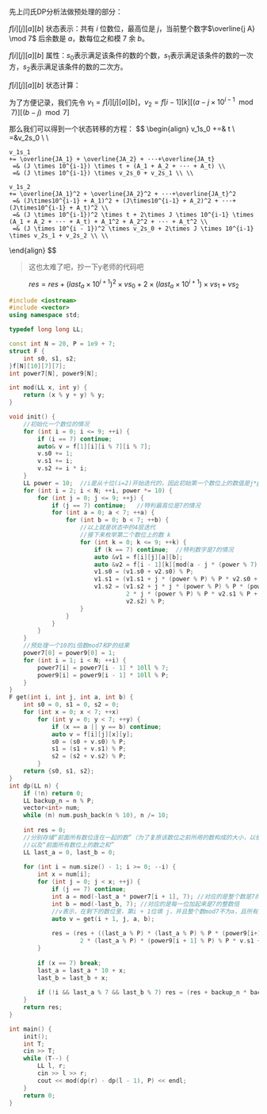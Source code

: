 先上闫氏DP分析法做预处理的部分：

$f[i][j][a][b]$ 状态表示：共有 $i$ 位数位，最高位是 $j$，当前整个数字$\overline{j A} \mod 7$ 后余数是 $a$，数每位之和模 $7$ 余 $b$。

$f[i][j][a][b]$ 属性：$s_0$表示满足该条件的数的个数，$s_1$表示满足该条件的数的一次方，$s_2$表示满足该条件的数的二次方。

$f[i][j][a][b]$ 状态计算：

为了方便记录，我们先令 $v_1 = f[i][j][a][b]$，$v_2 = f[i - 1][k][(a - j \times 10^{i-1} \mod 7)][(b - j) \mod 7]$

那么我们可以得到一个状态转移的方程：
$$
\begin{align}
	v_1s_0
	+=& t \\
	 =&v_2s_0 \\ \\
	
	v_1s_1 
	+= \overline{JA_1} + \overline{JA_2} + ···+\overline{JA_t} 
	 =& (J \times 10^{i-1}) \times t + (A_1 + A_2 + ··· + A_t) \\
	 =& (J \times 10^{i-1}) \times v_2s_0 + v_2s_1 \\ \\
	
	v_1s_2 
	+= \overline{JA_1}^2 + \overline{JA_2}^2 + ···+\overline{JA_t}^2 
	 =& (J\times10^{i-1} + A_1)^2 + (J\times10^{i-1} + A_2)^2 + ···+(J\times10^{i-1} + A_t)^2 \\
	 =& (J \times 10^{i-1})^2 \times t + 2\times J \times 10^{i-1} \times (A_1 + A_2 + ··· + A_t) + A_1^2 + A_2^2 + ··· + A_t^2 \\
	 =& (J \times 10^{i - 1})^2 \times v_2s_0 + 2\times J \times 10^{i-1} \times v_2s_1 + v_2s_2 \\ \\
	

\end{align}
$$

> 这也太难了吧，抄一下y老师的代码吧

$$
res = res + (last_a \times 10^{i+1})^2 \times vs_0 + 2\times(last_a \times 10^{i+1}) \times vs_1 + vs_2
$$

```c++
#include <iostream>
#include <vector>
using namespace std;

typedef long long LL;

const int N = 20, P = 1e9 + 7;
struct F {
    int s0, s1, s2;
}f[N][10][7][7];
int power7[N], power9[N];

int mod(LL x, int y) {
    return (x % y + y) % y;
}

void init() {
    //初始化一个数位的情况
    for (int i = 0; i <= 9; ++i) {
        if (i == 7) continue;
        auto& v = f[1][i][i % 7][i % 7];
        v.s0 += 1;
        v.s1 += i;
        v.s2 += i * i;
    }
    LL power = 10;  //i是从十位(i=2)开始迭代的，因此初始第一个数位上的数值是j*power
    for (int i = 2; i < N; ++i, power *= 10) {
        for (int j = 0; j <= 9; ++j) {
            if (j == 7) continue;   //特判最高位是7的情况
            for (int a = 0; a < 7; ++a) {
                for (int b = 0; b < 7; ++b) {
                    //以上就是状态中的4层迭代
                    //接下来枚举第二个数位上的数 k
                    for (int k = 0; k <= 9; ++k) {
                        if (k == 7) continue;  //特判数字是7的情况
                        auto &v1 = f[i][j][a][b];
                        auto &v2 = f[i - 1][k][mod(a - j * (power % 7), 7)][mod(b - j, 7)];
                        v1.s0 = (v1.s0 + v2.s0) % P;
                        v1.s1 = (v1.s1 + j * (power % P) % P * v2.s0 + v2.s1) % P;
                        v1.s2 = (v1.s2 + j * j * (power % P) % P * (power % P) % P * v2.s0 +
                                 2 * j * (power % P) % P * v2.s1 % P + 
                                 v2.s2) % P;
                    }
                }
            }
        }
    }
    //预处理一个10的i倍数mod7和P的结果
    power7[0] = power9[0] = 1;
    for (int i = 1; i < N; ++i) {
        power7[i] = power7[i - 1] * 10ll % 7;
        power9[i] = power9[i - 1] * 10ll % P;
    }
}
F get(int i, int j, int a, int b) {
    int s0 = 0, s1 = 0, s2 = 0;
    for (int x = 0; x < 7; ++x)
        for (int y = 0; y < 7; ++y) {
            if (x == a || y == b) continue;
            auto v = f[i][j][x][y];
            s0 = (s0 + v.s0) % P;
            s1 = (s1 + v.s1) % P;
            s2 = (s2 + v.s2) % P;
        }
    return {s0, s1, s2};
}
int dp(LL n) {
    if (!n) return 0;
    LL backup_n = n % P;
    vector<int> num;
    while (n) num.push_back(n % 10), n /= 10;
    
    int res = 0;
    //分别存储“前面所有数位连在一起的数”（为了复原该数位之前所用的数构成的大小，以便于减去）
    //以及“前面所有数位上的数之和”
    LL last_a = 0, last_b = 0;
    
    for (int i = num.size() - 1; i >= 0; --i) {
        int x = num[i];
        for (int j = 0; j < x; ++j) {
            if (j == 7) continue;
            int a = mod(-last_a * power7[i + 1], 7); //对应的是整个数是7的整数倍
            int b = mod(-last_b, 7); //对应的是每一位加起来是7的整数倍
            //v表示，在剩下的数位里，第i + 1位填 j，并且整个数mod7不为a，且所有数位之和mod7不为b
            auto v = get(i + 1, j, a, b);
            
            res = (res + ((last_a % P) * (last_a % P) % P * (power9[i+1] % P) % P * (power9[i+1] % P) % P * v.s0) % P + 
                    2 * (last_a % P) * (power9[i + 1] % P) % P * v.s1 + v.s2) % P;
        }
        
        if (x == 7) break;
        last_a = last_a * 10 + x;
        last_b = last_b + x;
        
        if (!i && last_a % 7 && last_b % 7) res = (res + backup_n * backup_n) % P;
    }
    return res;
}

int main() {
    init();
    int T;
    cin >> T;
    while (T--) {
        LL l, r;
        cin >> l >> r;
        cout << mod(dp(r) - dp(l - 1), P) << endl;
    }
    return 0;
}
```

